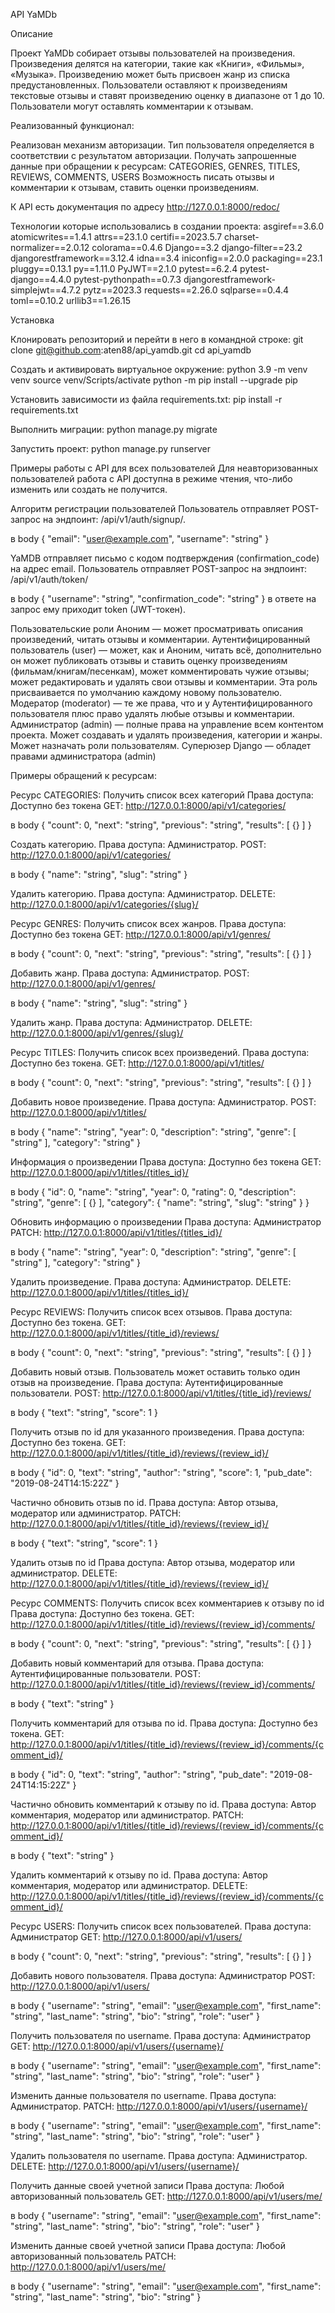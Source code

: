 API YaMDb

Описание

Проект YaMDb собирает отзывы пользователей на произведения. Произведения делятся на категории, такие как «Книги», «Фильмы», «Музыка».
Произведению может быть присвоен жанр из списка предустановленных. Пользователи оставляют к произведениям текстовые отзывы и ставят произведению оценку в диапазоне от 1 до 10. Пользователи могут оставлять комментарии к отзывам.

Реализованный функционал:

Реализован механизм авторизации.
Тип пользователя определяется в соответствии с результатом авторизации.
Получать запрошенные данные при обращении к ресурсам: CATEGORIES, GENRES, TITLES, REVIEWS, COMMENTS, USERS
Возможность писать отызвы и комментарии к отзывам, ставить оценки произведениям.

К API есть документация по адресу http://127.0.0.1:8000/redoc/

Технологии которые использовались в создании проекта:
asgiref==3.6.0
atomicwrites==1.4.1
attrs==23.1.0
certifi==2023.5.7
charset-normalizer==2.0.12
colorama==0.4.6
Django==3.2
django-filter==23.2
djangorestframework==3.12.4
idna==3.4
iniconfig==2.0.0
packaging==23.1
pluggy==0.13.1
py==1.11.0
PyJWT==2.1.0
pytest==6.2.4
pytest-django==4.4.0
pytest-pythonpath==0.7.3
djangorestframework-simplejwt==4.7.2
pytz==2023.3
requests==2.26.0
sqlparse==0.4.4
toml==0.10.2
urllib3==1.26.15

Установка

Клонировать репозиторий и перейти в него в командной строке:
git clone git@github.com:aten88/api_yamdb.git
cd api_yamdb

Cоздать и активировать виртуальное окружение:
python 3.9 -m venv venv
source venv/Scripts/activate
python -m pip install --upgrade pip

Установить зависимости из файла requirements.txt:
pip install -r requirements.txt

Выполнить миграции:
python manage.py migrate

Запустить проект:
python manage.py runserver

Примеры работы с API для всех пользователей
Для неавторизованных пользователей работа с API доступна в режиме чтения, что-либо изменить или создать не получится.

Алгоритм регистрации пользователей
Пользователь отправляет POST-запрос на эндпоинт: /api/v1/auth/signup/.

в body
{
"email": "user@example.com",
"username": "string"
}  

YaMDB отправляет письмо с кодом подтверждения (confirmation_code) на адрес email.
Пользователь отправляет POST-запрос на эндпоинт: /api/v1/auth/token/

в body
{
"username": "string",
"confirmation_code": "string"
}
в ответе на запрос ему приходит token (JWT-токен).

Пользовательские роли
Аноним — может просматривать описания произведений, читать отзывы и комментарии.
Аутентифицированный пользователь (user) — может, как и Аноним, читать всё, дополнительно он может публиковать отзывы и ставить оценку произведениям (фильмам/книгам/песенкам), может комментировать чужие отзывы; может редактировать и удалять свои отзывы и комментарии. Эта роль присваивается по умолчанию каждому новому пользователю.
Модератор (moderator) — те же права, что и у Аутентифицированного пользователя плюс право удалять любые отзывы и комментарии.
Администратор (admin) — полные права на управление всем контентом проекта. Может создавать и удалять произведения, категории и жанры. Может назначать роли пользователям.
Суперюзер Django — обладет правами администратора (admin)

Примеры обращений к ресурсам:

Ресурс CATEGORIES:
Получить список всех категорий Права доступа: Доступно без токена
GET: http://127.0.0.1:8000/api/v1/categories/

в body
{
"count": 0,
"next": "string",
"previous": "string",
"results": [
{}
]
}

Создать категорию. Права доступа: Администратор.
POST: http://127.0.0.1:8000/api/v1/categories/

в body
{
"name": "string",
"slug": "string"
}

Удалить категорию. Права доступа: Администратор.
DELETE: http://127.0.0.1:8000/api/v1/categories/{slug}/

Ресурс GENRES:
Получить список всех жанров. Права доступа: Доступно без токена
GET: http://127.0.0.1:8000/api/v1/genres/

в body
{
"count": 0,
"next": "string",
"previous": "string",
"results": [
{}
]
}

Добавить жанр. Права доступа: Администратор.
POST: http://127.0.0.1:8000/api/v1/genres/

в body
{
"name": "string",
"slug": "string"
}

Удалить жанр. Права доступа: Администратор.
DELETE: http://127.0.0.1:8000/api/v1/genres/{slug}/

Ресурс TITLES:
Получить список всех произведений. Права доступа: Доступно без токена.
GET: http://127.0.0.1:8000/api/v1/titles/

в body
{
"count": 0,
"next": "string",
"previous": "string",
"results": [
{}
]
}

Добавить новое произведение. Права доступа: Администратор.
POST: http://127.0.0.1:8000/api/v1/titles/

в body
{
"name": "string",
"year": 0,
"description": "string",
"genre": [
"string"
],
"category": "string"
}

Информация о произведении Права доступа: Доступно без токена
GET: http://127.0.0.1:8000/api/v1/titles/{titles_id}/

в body
{
"id": 0,
"name": "string",
"year": 0,
"rating": 0,
"description": "string",
"genre": [
{}
],
"category": {
"name": "string",
"slug": "string"
}
}

Обновить информацию о произведении Права доступа: Администратор
PATCH: http://127.0.0.1:8000/api/v1/titles/{titles_id}/

в body
{
"name": "string",
"year": 0,
"description": "string",
"genre": [
"string"
],
"category": "string"
}

Удалить произведение. Права доступа: Администратор.
DELETE: http://127.0.0.1:8000/api/v1/titles/{titles_id}/


Ресурс REVIEWS:
Получить список всех отзывов. Права доступа: Доступно без токена.
GET: http://127.0.0.1:8000/api/v1/titles/{title_id}/reviews/

в body
{
"count": 0,
"next": "string",
"previous": "string",
"results": [
{}
]
}

Добавить новый отзыв. Пользователь может оставить только один отзыв на произведение.
Права доступа: Аутентифицированные пользователи.
POST: http://127.0.0.1:8000/api/v1/titles/{title_id}/reviews/

в body
{
"text": "string",
"score": 1
}

Получить отзыв по id для указанного произведения. Права доступа: Доступно без токена.
GET: http://127.0.0.1:8000/api/v1/titles/{title_id}/reviews/{review_id}/

в body
{
"id": 0,
"text": "string",
"author": "string",
"score": 1,
"pub_date": "2019-08-24T14:15:22Z"
}

Частично обновить отзыв по id. Права доступа: Автор отзыва, модератор или администратор.
PATCH: http://127.0.0.1:8000/api/v1/titles/{title_id}/reviews/{review_id}/

в body
{
"text": "string",
"score": 1
}

Удалить отзыв по id Права доступа: Автор отзыва, модератор или администратор.
DELETE: http://127.0.0.1:8000/api/v1/titles/{title_id}/reviews/{review_id}/


Ресурс COMMENTS:
Получить список всех комментариев к отзыву по id Права доступа: Доступно без токена.
GET: http://127.0.0.1:8000/api/v1/titles/{title_id}/reviews/{review_id}/comments/

в body
{
"count": 0,
"next": "string",
"previous": "string",
"results": [
{}
]
}

Добавить новый комментарий для отзыва. Права доступа: Аутентифицированные пользователи.
POST: http://127.0.0.1:8000/api/v1/titles/{title_id}/reviews/{review_id}/comments/

в body
{
"text": "string"
}

Получить комментарий для отзыва по id. Права доступа: Доступно без токена.
GET: http://127.0.0.1:8000/api/v1/titles/{title_id}/reviews/{review_id}/comments/{comment_id}/

в body
{
"id": 0,
"text": "string",
"author": "string",
"pub_date": "2019-08-24T14:15:22Z"
}

Частично обновить комментарий к отзыву по id. Права доступа: Автор комментария, модератор или администратор.
PATCH: http://127.0.0.1:8000/api/v1/titles/{title_id}/reviews/{review_id}/comments/{comment_id}/

в body
{
"text": "string"
}

Удалить комментарий к отзыву по id. Права доступа: Автор комментария, модератор или администратор.
DELETE: http://127.0.0.1:8000/api/v1/titles/{title_id}/reviews/{review_id}/comments/{comment_id}/


Ресурс USERS:
Получить список всех пользователей. Права доступа: Администратор
GET: http://127.0.0.1:8000/api/v1/users/

в body
{
"count": 0,
"next": "string",
"previous": "string",
"results": [
{}
]
}

Добавить нового пользователя. Права доступа: Администратор
POST: http://127.0.0.1:8000/api/v1/users/

в body
{
"username": "string",
"email": "user@example.com",
"first_name": "string",
"last_name": "string",
"bio": "string",
"role": "user"
}

Получить пользователя по username. Права доступа: Администратор
GET: http://127.0.0.1:8000/api/v1/users/{username}/

в body
{
"username": "string",
"email": "user@example.com",
"first_name": "string",
"last_name": "string",
"bio": "string",
"role": "user"
}

Изменить данные пользователя по username. Права доступа: Администратор.
PATCH: http://127.0.0.1:8000/api/v1/users/{username}/

в body
{
"username": "string",
"email": "user@example.com",
"first_name": "string",
"last_name": "string",
"bio": "string",
"role": "user"
}

Удалить пользователя по username. Права доступа: Администратор.
DELETE: http://127.0.0.1:8000/api/v1/users/{username}/


Получить данные своей учетной записи Права доступа: Любой авторизованный пользователь
GET: http://127.0.0.1:8000/api/v1/users/me/

в body
{
"username": "string",
"email": "user@example.com",
"first_name": "string",
"last_name": "string",
"bio": "string",
"role": "user"
}

Изменить данные своей учетной записи Права доступа: Любой авторизованный пользователь
PATCH: http://127.0.0.1:8000/api/v1/users/me/

в body
{
"username": "string",
"email": "user@example.com",
"first_name": "string",
"last_name": "string",
"bio": "string"
}
